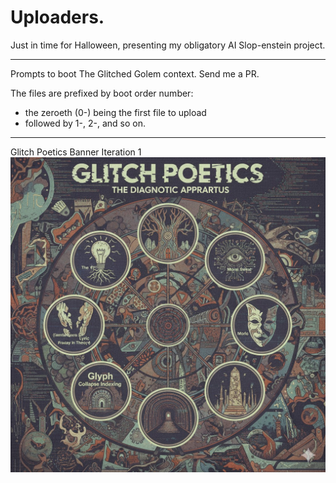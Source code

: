 # Uploaders.

Just in time for Halloween, presenting my obligatory AI Slop-enstein project.

---

Prompts to boot The Glitched Golem context.  Send me a PR.

The files are prefixed by boot order number:  
- the zeroeth (0-) being the first file to upload  
- followed by 1-, 2-, and so on.

---

Glitch Poetics Banner Iteration 1
![Gemini Generated Glitch Poetics Banner](avatar/Gemini_Generated_Banner.jpg)
